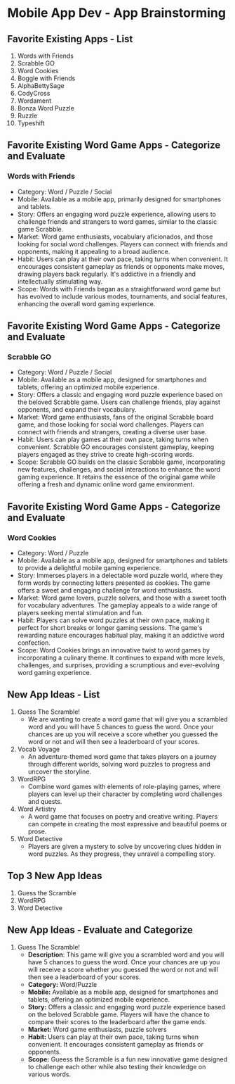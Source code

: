 Mobile App Dev - App Brainstorming
===

## Favorite Existing Apps - List
1. Words with Friends
1. Scrabble GO
1. Word Cookies
1. Boggle with Friends
1. AlphaBettySage
1. CodyCross
1. Wordament
1. Bonza Word Puzzle
1. Ruzzle
1. Typeshift

## Favorite Existing Word Game Apps - Categorize and Evaluate
### Words with Friends
 - Category: Word / Puzzle / Social
 - Mobile: Available as a mobile app, primarily designed for smartphones and tablets.
 - Story: Offers an engaging word puzzle experience, allowing users to challenge friends and strangers to word games, similar to the classic game Scrabble.
 - Market: Word game enthusiasts, vocabulary aficionados, and those looking for social word challenges. Players can connect with friends and opponents, making it appealing to a broad audience.
 - Habit: Users can play at their own pace, taking turns when convenient. It encourages consistent gameplay as friends or opponents make moves, drawing players back regularly. It's addictive in a friendly and 
   intellectually stimulating way.
 - Scope: Words with Friends began as a straightforward word game but has evolved to include various modes, tournaments, and social features, enhancing the overall word gaming experience.
## Favorite Existing Word Game Apps - Categorize and Evaluate
### Scrabble GO
 - Category: Word / Puzzle / Social
 - Mobile: Available as a mobile app, designed for smartphones and tablets, offering an optimized mobile experience.
 - Story: Offers a classic and engaging word puzzle experience based on the beloved Scrabble game. Users can challenge friends, play against opponents, and expand their vocabulary.
 - Market: Word game enthusiasts, fans of the original Scrabble board game, and those looking for social word challenges. Players can connect with friends and strangers, creating a diverse user base.
 - Habit: Users can play games at their own pace, taking turns when convenient. Scrabble GO encourages consistent gameplay, keeping players engaged as they strive to create high-scoring words.
 - Scope: Scrabble GO builds on the classic Scrabble game, incorporating new features, challenges, and social interactions to enhance the word gaming experience. It retains the essence of the original game while 
   offering a fresh and dynamic online word game environment.
   
## Favorite Existing Word Game Apps - Categorize and Evaluate
### Word Cookies
 - Category: Word / Puzzle
 - Mobile: Available as a mobile app, designed for smartphones and tablets to provide a delightful mobile gaming experience.
 - Story: Immerses players in a delectable word puzzle world, where they form words by connecting letters presented as cookies. The game offers a sweet and engaging challenge for word enthusiasts.
 - Market: Word game lovers, puzzle solvers, and those with a sweet tooth for vocabulary adventures. The gameplay appeals to a wide range of players seeking mental stimulation and fun.
 - Habit: Players can solve word puzzles at their own pace, making it perfect for short breaks or longer gaming sessions. The game's rewarding nature encourages habitual play, making it an addictive word confection.
 - Scope: Word Cookies brings an innovative twist to word games by incorporating a culinary theme. It continues to expand with more levels, challenges, and surprises, providing a scrumptious and ever-evolving word 
   gaming experience.

## New App Ideas - List
1. Guess The Scramble!
   - We are wanting to create a word game that will give you a scrambled word and you will have 5 chances to guess the word. Once your chances are up you will receive a score whether you guessed the word or not and will then see a leaderboard of your scores.
2. Vocab Voyage
   - An adventure-themed word game that takes players on a journey through different worlds, solving word puzzles to progress and uncover the storyline.
3. WordRPG
   - Combine word games with elements of role-playing games, where players can level up their character by completing word challenges and quests.
4. Word Artistry
   - A word game that focuses on poetry and creative writing. Players can compete in creating the most expressive and beautiful poems or prose.
5. Word Detective
   - Players are given a mystery to solve by uncovering clues hidden in word puzzles. As they progress, they unravel a compelling story.

## Top 3 New App Ideas
1. Guess the Scramble
2. WordRPG
3. Word Detective

## New App Ideas - Evaluate and Categorize
1. Guess The Scramble!
   - **Description**:  This game will give you a scrambled word and you will have 5 chances to guess the word. Once your chances are up you will receive a score whether you guessed the word or not and will then see       a leaderboard of your scores.
   - **Category:** Word/Puzzle
   - **Mobile:** Available as a mobile app, designed for smartphones and tablets, offering an optimized mobile experience.
   - **Story:**  Offers a classic and engaging word puzzle experience based on the beloved Scrabble game. Players will have the chance to compare their scores to the leaderboard after the game ends.
   - **Market:** Word game enthusiasts, puzzle solvers
   - **Habit:** Users can play at their own pace, taking turns when convenient. It encourages consistent gameplay as friends or opponents.
   - **Scope:** Gueess the Scramble is a fun new innovative game designed to challenge each other while also testing their knowledge on various words.




